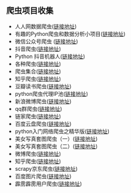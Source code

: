 ## 爬虫项目收集

* 人人网数据爬虫([链接地址](https://github.com/JackonYang/renren))
* 有趣的Python爬虫和数据分析小项目([链接地址](https://github.com/Alfred1984/interesting-python))
* 微信公众号爬虫 ([链接地址](https://github.com/wonderfulsuccess/weixin_crawler))
* 抖音爬虫([链接地址](https://github.com/LoadChange/amemv-crawler))
* Python 抖音机器人([链接地址](https://github.com/wangshub/Douyin-Bot?utm_source=mybridge&utm_medium=blog&utm_campaign=read_more%20data-href=))
* 各种爬虫([链接地址](https://github.com/Nyloner/Nyspider))
* 爬虫集合([链接地址](https://github.com/facert/awesome-spider))
* 知乎爬虫([链接地址](https://github.com/LiuRoy/zhihu_spider))
* 豆瓣读书爬虫([链接地址](https://github.com/lanbing510/DouBanSpider))
* python爬虫代理IP池([链接地址](https://github.com/jhao104/proxy_pool))  
* 新浪微博爬虫([链接地址](https://github.com/LiuXingMing/SinaSpider)) 
* qq群爬虫([链接地址](https://github.com/caspartse/QQ-Groups-Spider))
* 链家爬虫([链接地址](https://github.com/lanbing510/LianJiaSpider))
* 百度云盘爬虫([链接地址](https://github.com/gudegg/yunSpider))
* python入门网络爬虫之精华版([链接地址](https://github.com/lining0806/PythonSpiderNotes))   
* 美女写真套图爬虫（一）([链接地址](https://github.com/chenjiandongx/mmjpg))
* 美女写真套图爬虫（二）([链接地址](https://github.com/chenjiandongx/mzitu))
* 微博爬虫([链接地址](https://github.com/dataabc/weiboSpider))   
* 知乎爬虫([链接地址](https://github.com/forezp/ZhihuSpiderMan))  
* scrapy京东爬虫([链接地址](https://github.com/taizilongxu/scrapy_jingdong))         
* 百度图片爬虫([链接地址](https://github.com/kong36088/BaiduImageSpider))   
* 霹雳霹雳用户爬虫([链接地址](https://github.com/airingursb/bilibili-user))  
